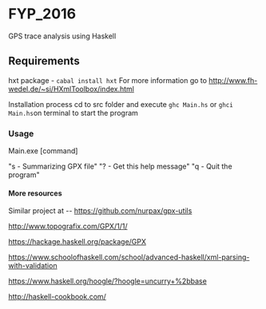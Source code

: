 # FYP_2016
GPS trace analysis using Haskell

## Requirements
hxt package - ```cabal install hxt```
For more information go to http://www.fh-wedel.de/~si/HXmlToolbox/index.html

Installation process
cd to src folder and execute ```ghc Main.hs``` or ```ghci Main.hs```on terminal to start the program

### Usage

Main.exe [command] 

"s - Summarizing GPX file"
"? - Get this help message"
"q - Quit the program"

#### More resources
Similar project at -- https://github.com/nurpax/gpx-utils

http://www.topografix.com/GPX/1/1/

https://hackage.haskell.org/package/GPX

https://www.schoolofhaskell.com/school/advanced-haskell/xml-parsing-with-validation

https://www.haskell.org/hoogle/?hoogle=uncurry+%2bbase

http://haskell-cookbook.com/